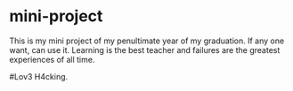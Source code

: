 # mini-project

This is my mini project of my penultimate year of my graduation. If any one want, can use it.
Learning is the best teacher and failures are the greatest experiences of all time.

#Lov3 H4cking. 
